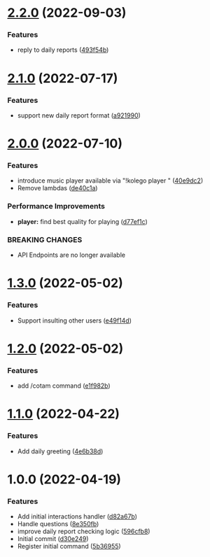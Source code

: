 # [2.2.0](https://github.com/TheUnderScorer/wojciech-discord-bot/compare/v2.1.0...v2.2.0) (2022-09-03)


### Features

* reply to daily reports ([493f54b](https://github.com/TheUnderScorer/wojciech-discord-bot/commit/493f54b9cc6b17ab4cfd3f53715b4fa1d36642cd))

# [2.1.0](https://github.com/TheUnderScorer/wojciech-discord-bot/compare/v2.0.0...v2.1.0) (2022-07-17)


### Features

* support new daily report format ([a921990](https://github.com/TheUnderScorer/wojciech-discord-bot/commit/a921990174e35493b88df0c2101c9be6effd994a))

# [2.0.0](https://github.com/TheUnderScorer/wojciech-discord-bot/compare/v1.3.0...v2.0.0) (2022-07-10)


### Features

* introduce music player available via "!kolego player <command>" ([40e9dc2](https://github.com/TheUnderScorer/wojciech-discord-bot/commit/40e9dc2329ee0814437822d5f44f1c1e718bba71))
* Remove lambdas ([de40c1a](https://github.com/TheUnderScorer/wojciech-discord-bot/commit/de40c1a9c1a36be543447a64da65775bf1cc85d0))


### Performance Improvements

* **player:** find best quality for playing ([d77ef1c](https://github.com/TheUnderScorer/wojciech-discord-bot/commit/d77ef1c9c3c8faa6e6297a7e3363715c6fd727ec))


### BREAKING CHANGES

* API Endpoints are no longer available

# [1.3.0](https://github.com/TheUnderScorer/wojciech-discord-bot/compare/v1.2.0...v1.3.0) (2022-05-02)


### Features

* Support insulting other users ([e49f14d](https://github.com/TheUnderScorer/wojciech-discord-bot/commit/e49f14da4952c07f42ff33cc4b0f7a002dbfdbab))

# [1.2.0](https://github.com/TheUnderScorer/wojciech-discord-bot/compare/v1.1.0...v1.2.0) (2022-05-02)


### Features

* add /cotam command ([e1f982b](https://github.com/TheUnderScorer/wojciech-discord-bot/commit/e1f982bc7458eb06a31673d11247640c631b169c))

# [1.1.0](https://github.com/TheUnderScorer/wojciech-discord-bot/compare/v1.0.0...v1.1.0) (2022-04-22)


### Features

* Add daily greeting ([4e6b38d](https://github.com/TheUnderScorer/wojciech-discord-bot/commit/4e6b38d0e8f17bbbdda99b4aba757ee5d7f41e9d))

# 1.0.0 (2022-04-19)


### Features

* Add initial interactions handler ([d82a67b](https://github.com/TheUnderScorer/wojciech-discord-bot/commit/d82a67be617319bb31209eb3490089b8c1a26c60))
* Handle questions ([8e350fb](https://github.com/TheUnderScorer/wojciech-discord-bot/commit/8e350fbe5dbb995a6c759c197dc5608927f1e3bc))
* improve daily report checking logic ([596cfb8](https://github.com/TheUnderScorer/wojciech-discord-bot/commit/596cfb8d9fe8483e1032fe143dc86e50110365e4))
* Initial commit ([d30e249](https://github.com/TheUnderScorer/wojciech-discord-bot/commit/d30e2492ee6186e3d4623379015dbd6c3b2076ac))
* Register initial command ([5b36955](https://github.com/TheUnderScorer/wojciech-discord-bot/commit/5b3695534c9de40c45ee84b748a43be1bfc201c8))
